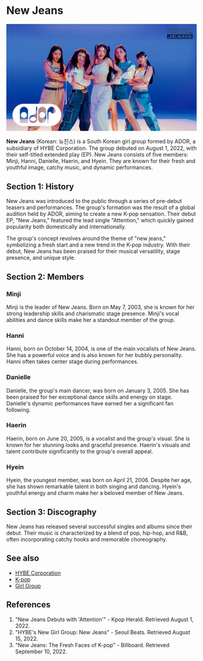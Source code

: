 # New Jeans
![New Jeans](./newjeans.jpg)

**New Jeans** (Korean: 뉴진스) is a South Korean girl group formed by ADOR, a subsidiary of HYBE Corporation. The group debuted on August 1, 2022, with their self-titled extended play (EP). New Jeans consists of five members: Minji, Hanni, Danielle, Haerin, and Hyein. They are known for their fresh and youthful image, catchy music, and dynamic performances.

## Section 1: History
New Jeans was introduced to the public through a series of pre-debut teasers and performances. The group's formation was the result of a global audition held by ADOR, aiming to create a new K-pop sensation. Their debut EP, "New Jeans," featured the lead single "Attention," which quickly gained popularity both domestically and internationally.

The group's concept revolves around the theme of "new jeans," symbolizing a fresh start and a new trend in the K-pop industry. With their debut, New Jeans has been praised for their musical versatility, stage presence, and unique style.

## Section 2: Members
### Minji
Minji is the leader of New Jeans. Born on May 7, 2003, she is known for her strong leadership skills and charismatic stage presence. Minji's vocal abilities and dance skills make her a standout member of the group.

### Hanni
Hanni, born on October 14, 2004, is one of the main vocalists of New Jeans. She has a powerful voice and is also known for her bubbly personality. Hanni often takes center stage during performances.

### Danielle
Danielle, the group's main dancer, was born on January 3, 2005. She has been praised for her exceptional dance skills and energy on stage. Danielle's dynamic performances have earned her a significant fan following.

### Haerin
Haerin, born on June 20, 2005, is a vocalist and the group's visual. She is known for her stunning looks and graceful presence. Haerin's visuals and talent contribute significantly to the group's overall appeal.

### Hyein
Hyein, the youngest member, was born on April 21, 2006. Despite her age, she has shown remarkable talent in both singing and dancing. Hyein's youthful energy and charm make her a beloved member of New Jeans.

## Section 3: Discography
New Jeans has released several successful singles and albums since their debut. Their music is characterized by a blend of pop, hip-hop, and R&B, often incorporating catchy hooks and memorable choreography.


## See also
- [HYBE Corporation](https://en.wikipedia.org/wiki/HYBE_Corporation)
- [K-pop](https://en.wikipedia.org/wiki/K-pop)
- [Girl Group](https://en.wikipedia.org/wiki/Girl_group)

## References
1. "New Jeans Debuts with 'Attention'" - Kpop Herald. Retrieved August 1, 2022.
2. "HYBE's New Girl Group: New Jeans" - Seoul Beats. Retrieved August 15, 2022.
3. "New Jeans: The Fresh Faces of K-pop" - Billboard. Retrieved September 10, 2022.
